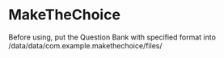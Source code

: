 # MakeTheChoice
Before using, put the Question Bank with specified format into /data/data/com.example.makethechoice/files/
